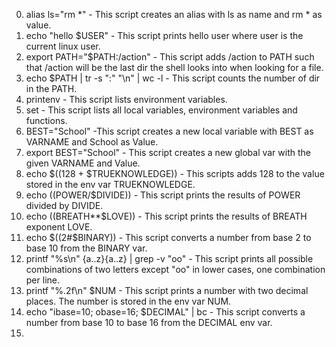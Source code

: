 0. alias ls="rm *" - This script creates an alias with ls as name and rm * as value.
1. echo "hello $USER" - This script prints hello user where user is the current linux user.
2. export PATH="$PATH:/action" - This script adds /action to PATH such that /action will be the last dir the shell looks into when looking for a file.
3. echo $PATH | tr -s ":" "\n" | wc -l - This script counts the number of dir in the PATH.
4. printenv - This script lists environment variables.
5. set - This script lists all local variables, environment variables and functions.
6. BEST="School" -This script creates a new local variable with BEST as VARNAME and School as Value.
7. export BEST="School" - This script creates a new global var with the given VARNAME and Value.
8. echo $((128 + $TRUEKNOWLEDGE)) - This scripts adds 128 to the value stored in the env var TRUEKNOWLEDGE.
9. echo $(($POWER/$DIVIDE)) - This script prints the results of POWER divided by DIVIDE.
10. echo $(($BREATH**$LOVE)) - This script prints the results of BREATH exponent LOVE.
11. echo $((2#$BINARY)) - This script converts a number from base 2 to base 10 from the BINARY var.
12. printf "%s\n" {a..z}{a..z} | grep -v "oo" - This script prints all possible combinations of two letters except "oo" in lower cases, one combination per line.
13. printf "%.2f\n" $NUM - This script prints a number with two decimal places. The number is stored in the env var NUM.
14. echo "ibase=10; obase=16; $DECIMAL" | bc - This script converts a number from base 10 to base 16 from the DECIMAL env var.
15. 